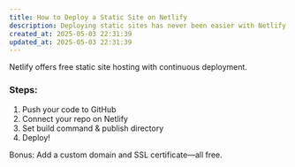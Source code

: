 ```yaml
---
title: How to Deploy a Static Site on Netlify
description: Deploying static sites has never been easier with Netlify.
created_at: 2025-05-03 22:31:39
updated_at: 2025-05-03 22:31:39
---
```


Netlify offers free static site hosting with continuous deployment.

### Steps:
1. Push your code to GitHub
2. Connect your repo on Netlify
3. Set build command & publish directory
4. Deploy!

Bonus: Add a custom domain and SSL certificate—all free.
